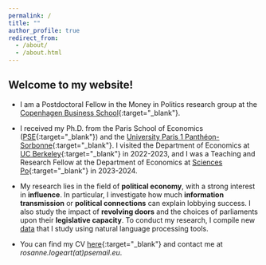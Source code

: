 ```yaml
---
permalink: /
title: ""
author_profile: true
redirect_from: 
  - /about/
  - /about.html
---
```


Welcome to my website!
------
  
* I am a Postdoctoral Fellow in the Money in Politics research group at the [Copenhagen Business School](https://www.cbs.dk/en){:target="_blank"}.

* I received my Ph.D. from the Paris School of Economics ([PSE](https://www.parisschoolofeconomics.eu/en/){:target="_blank"}) and the [University Paris 1 Panthéon-Sorbonne](https://www.pantheonsorbonne.fr){:target="_blank"}. I visited the Department of Economics at [UC Berkeley](https://www.econ.berkeley.edu){:target="_blank"} in 2022-2023, and I was a Teaching and Research Fellow at the Department of Economics at [Sciences Po](https://www.sciencespo.fr/department-economics/){:target="_blank"} in 2023-2024.

* My research lies in the field of **political economy**, with a strong interest in **influence**. In particular, I investigate how much **information transmission** or **political connections** can explain lobbying success. I also study the impact of **revolving doors** and the choices of parliaments upon their **legislative capacity**. To conduct my research, I compile new [data](/databases/) that I study using natural language processing tools.

* You can find my CV [here](https://drive.google.com/file/d/1kwgoyTCs-K1QaPVD9JN_2dbvUhTeVCeQ/view?usp=share_link){:target="_blank"} and contact me at *rosanne.logeart(at)psemail.eu*.


